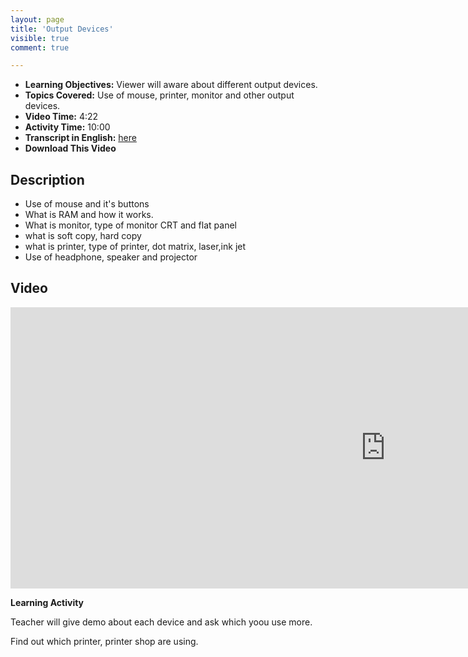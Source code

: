 ```yaml
---
layout: page
title: 'Output Devices'
visible: true
comment: true

---
```


 - **Learning Objectives:** Viewer will aware about different output devices.
 - **Topics Covered:** Use of mouse, printer, monitor and other output devices.
 - **Video Time:** 4:22
 - **Activity Time:** 10:00
 - **Transcript in English:** [here](https://github.com/drashti4/localisationofschool/blob/gh-pages/subtitle/module-1/output_devices_quiz_III)
 - **Download This Video**

## Description ##

- Use of mouse and it's buttons
- What is RAM and how it works.
- What is  monitor, type of monitor CRT and flat panel
- what is soft copy, hard copy
- what is printer, type of printer, dot matrix, laser,ink jet
- Use of headphone, speaker and projector

## Video ##
  
<iframe width="1200" height="450" src="https://www.youtube.com/embed/mq34ahyEk-8" frameborder="0" allowfullscreen></iframe>

**Learning Activity**

<p> Teacher will give demo about each device and ask which yoou use more.</p>
<p>Find out which printer, printer shop are using. </p>



